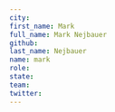 ```yaml
---
city:
first_name: Mark
full_name: Mark Nejbauer
github:
last_name: Nejbauer
name: mark
role:
state:
team:
twitter:
---
```

